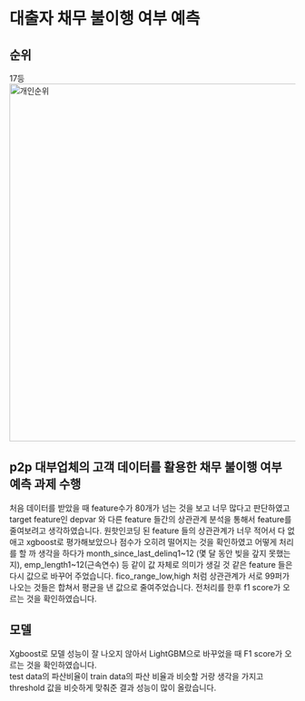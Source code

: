 # 대출자 채무 불이행 여부 예측
## 순위
17등
<img width="631" alt="개인순위" src="https://user-images.githubusercontent.com/82801470/156597681-d6075c26-060c-43ca-9ce3-2144b0b7dcaa.PNG">

## p2p 대부업체의 고객 데이터를 활용한 채무 불이행 여부 예측 과제 수행

처음 데이터를 받았을 때 feature수가 80개가 넘는 것을 보고 너무 많다고 판단하였고 target feature인 depvar 와 다른 feature 들간의 상관관계 분석을 통해서 feature를 줄여보려고 생각하였습니다. 원핫인코딩 된 feature 들의 상관관계가 너무 적어서 다 없애고 xgboost로 평가해보았으나 점수가 오히려 떨어지는 것을 확인하였고 어떻게 처리를 할 까 생각을 하다가 month_since_last_delinq1~12 (몇 달 동안 빚을 갚지 못했는지), emp_length1~12(근속연수) 등 같이 값 자체로 의미가 생길 것 같은 feature 들은 다시 값으로 바꾸어 주었습니다. fico_range_low,high 처럼 상관관계가 서로 99퍼가 나오는 것들은 합쳐서 평균을 낸 값으로 줄여주었습니다. 전처리를 한후 f1 score가 오르는 것을 확인하였습니다.

## 모델
Xgboost로 모델 성능이 잘 나오지 않아서 LightGBM으로 바꾸었을 때 F1 score가 오르는 것을 확인하였습니다.  
test data의 파산비율이 train data의 파산 비율과 비슷할 거랑 생각을 가지고 threshold 값을 비슷하게 맞춰준 결과 성능이 많이 올랐습니다.
